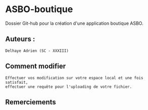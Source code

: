 # ASBO-boutique
Dossier Git-hub pour la création d'une application boutique ASBO.

## Auteurs :
	Delhaye Adrien (SC - XXXIII)
	
## Comment modifier 
	Effectuer vos modification sur votre espace local et une fois satisfait,
	effectuer une requête pour l'uploading de votre fichier.
	
## Remerciements